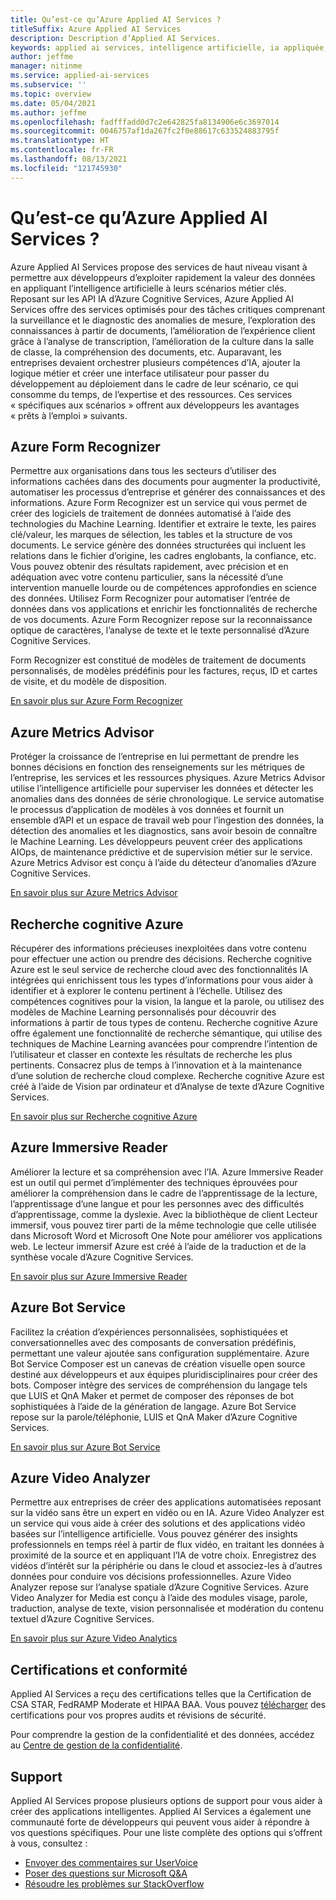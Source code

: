 ```yaml
---
title: Qu’est-ce qu’Azure Applied AI Services ?
titleSuffix: Azure Applied AI Services
description: Description d’Applied AI Services.
keywords: applied ai services, intelligence artificielle, ia appliquée, services d’ia, recherche cognitive, fonctionnalités ia appliquées
author: jeffme
manager: nitinme
ms.service: applied-ai-services
ms.subservice: ''
ms.topic: overview
ms.date: 05/04/2021
ms.author: jeffme
ms.openlocfilehash: fadfffadd0d7c2e642825fa8134906e6c3697014
ms.sourcegitcommit: 0046757af1da267fc2f0e88617c633524883795f
ms.translationtype: HT
ms.contentlocale: fr-FR
ms.lasthandoff: 08/13/2021
ms.locfileid: "121745930"
---
```

# <a name="what-are-azure-applied-ai-services"></a>Qu’est-ce qu’Azure Applied AI Services ?

Azure Applied AI Services propose des services de haut niveau visant à permettre aux développeurs d’exploiter rapidement la valeur des données en appliquant l’intelligence artificielle à leurs scénarios métier clés.  Reposant sur les API IA d’Azure Cognitive Services, Azure Applied AI Services offre des services optimisés pour des tâches critiques comprenant la surveillance et le diagnostic des anomalies de mesure, l’exploration des connaissances à partir de documents, l’amélioration de l’expérience client grâce à l’analyse de transcription, l’amélioration de la culture dans la salle de classe, la compréhension des documents, etc. Auparavant, les entreprises devaient orchestrer plusieurs compétences d’IA, ajouter la logique métier et créer une interface utilisateur pour passer du développement au déploiement dans le cadre de leur scénario, ce qui consomme du temps, de l’expertise et des ressources. Ces services « spécifiques aux scénarios » offrent aux développeurs les avantages « prêts à l’emploi » suivants.

## <a name="azure-form-recognizer"></a>Azure Form Recognizer

Permettre aux organisations dans tous les secteurs d’utiliser des informations cachées dans des documents pour augmenter la productivité, automatiser les processus d’entreprise et générer des connaissances et des informations.  Azure Form Recognizer est un service qui vous permet de créer des logiciels de traitement de données automatisé à l’aide des technologies du Machine Learning. Identifier et extraire le texte, les paires clé/valeur, les marques de sélection, les tables et la structure de vos documents. Le service génère des données structurées qui incluent les relations dans le fichier d’origine, les cadres englobants, la confiance, etc. Vous pouvez obtenir des résultats rapidement, avec précision et en adéquation avec votre contenu particulier, sans la nécessité d’une intervention manuelle lourde ou de compétences approfondies en science des données. Utilisez Form Recognizer pour automatiser l’entrée de données dans vos applications et enrichir les fonctionnalités de recherche de vos documents.  Azure Form Recognizer repose sur la reconnaissance optique de caractères, l’analyse de texte et le texte personnalisé d’Azure Cognitive Services.

Form Recognizer est constitué de modèles de traitement de documents personnalisés, de modèles prédéfinis pour les factures, reçus, ID et cartes de visite, et du modèle de disposition. 

[En savoir plus sur Azure Form Recognizer](../cognitive-services/form-recognizer/index.yml)

## <a name="azure-metrics-advisor"></a>Azure Metrics Advisor

Protéger la croissance de l’entreprise en lui permettant de prendre les bonnes décisions en fonction des renseignements sur les métriques de l’entreprise, les services et les ressources physiques.  Azure Metrics Advisor utilise l’intelligence artificielle pour superviser les données et détecter les anomalies dans des données de série chronologique. Le service automatise le processus d’application de modèles à vos données et fournit un ensemble d’API et un espace de travail web pour l’ingestion des données, la détection des anomalies et les diagnostics, sans avoir besoin de connaître le Machine Learning. Les développeurs peuvent créer des applications AIOps, de maintenance prédictive et de supervision métier sur le service.  Azure Metrics Advisor est conçu à l’aide du détecteur d’anomalies d’Azure Cognitive Services.

[En savoir plus sur Azure Metrics Advisor](./metrics-advisor/index.yml)

## <a name="azure-cognitive-search"></a>Recherche cognitive Azure

Récupérer des informations précieuses inexploitées dans votre contenu pour effectuer une action ou prendre des décisions.  Recherche cognitive Azure est le seul service de recherche cloud avec des fonctionnalités IA intégrées qui enrichissent tous les types d’informations pour vous aider à identifier et à explorer le contenu pertinent à l’échelle. Utilisez des compétences cognitives pour la vision, la langue et la parole, ou utilisez des modèles de Machine Learning personnalisés pour découvrir des informations à partir de tous types de contenu. Recherche cognitive Azure offre également une fonctionnalité de recherche sémantique, qui utilise des techniques de Machine Learning avancées pour comprendre l’intention de l’utilisateur et classer en contexte les résultats de recherche les plus pertinents. Consacrez plus de temps à l’innovation et à la maintenance d’une solution de recherche cloud complexe.  Recherche cognitive Azure est créé à l’aide de Vision par ordinateur et d’Analyse de texte d’Azure Cognitive Services.

[En savoir plus sur Recherche cognitive Azure](../search/index.yml)

## <a name="azure-immersive-reader"></a>Azure Immersive Reader

Améliorer la lecture et sa compréhension avec l’IA. Azure Immersive Reader est un outil qui permet d’implémenter des techniques éprouvées pour améliorer la compréhension dans le cadre de l’apprentissage de la lecture, l’apprentissage d’une langue et pour les personnes avec des difficultés d’apprentissage, comme la dyslexie. Avec la bibliothèque de client Lecteur immersif, vous pouvez tirer parti de la même technologie que celle utilisée dans Microsoft Word et Microsoft One Note pour améliorer vos applications web. Le lecteur immersif Azure est créé à l’aide de la traduction et de la synthèse vocale d’Azure Cognitive Services.

[En savoir plus sur Azure Immersive Reader](./immersive-reader/index.yml)

## <a name="azure-bot-service"></a>Azure Bot Service

Facilitez la création d’expériences personnalisées, sophistiquées et conversationnelles avec des composants de conversation prédéfinis, permettant une valeur ajoutée sans configuration supplémentaire.  Azure Bot Service Composer est un canevas de création visuelle open source destiné aux développeurs et aux équipes pluridisciplinaires pour créer des bots. Composer intègre des services de compréhension du langage tels que LUIS et QnA Maker et permet de composer des réponses de bot sophistiquées à l’aide de la génération de langage. Azure Bot Service repose sur la parole/téléphonie, LUIS et QnA Maker d’Azure Cognitive Services.

[En savoir plus sur Azure Bot Service](/composer/)

## <a name="azure-video-analyzer"></a>Azure Video Analyzer 

Permettre aux entreprises de créer des applications automatisées reposant sur la vidéo sans être un expert en vidéo ou en IA.  Azure Video Analyzer est un service qui vous aide à créer des solutions et des applications vidéo basées sur l’intelligence artificielle. Vous pouvez générer des insights professionnels en temps réel à partir de flux vidéo, en traitant les données à proximité de la source et en appliquant l’IA de votre choix. Enregistrez des vidéos d’intérêt sur la périphérie ou dans le cloud et associez-les à d’autres données pour conduire vos décisions professionnelles.  Azure Video Analyzer repose sur l’analyse spatiale d’Azure Cognitive Services.  Azure Video Analyzer for Media est conçu à l’aide des modules visage, parole, traduction, analyse de texte, vision personnalisée et modération du contenu textuel d’Azure Cognitive Services.  

[En savoir plus sur Azure Video Analytics](../azure-video-analyzer/index.yml)

## <a name="certifications-and-compliance"></a>Certifications et conformité

Applied AI Services a reçu des certifications telles que la Certification de CSA STAR, FedRAMP Moderate et HIPAA BAA. Vous pouvez [télécharger](/samples/browse/?redirectedfrom=TechNet-Gallery "télécharger") des certifications pour vos propres audits et révisions de sécurité.

Pour comprendre la gestion de la confidentialité et des données, accédez au [Centre de gestion de la confidentialité](https://servicetrust.microsoft.com/ "Centre de gestion de la confidentialité").

## <a name="support"></a>Support

Applied AI Services propose plusieurs options de support pour vous aider à créer des applications intelligentes. Applied AI Services a également une communauté forte de développeurs qui peuvent vous aider à répondre à vos questions spécifiques. Pour une liste complète des options qui s’offrent à vous, consultez :

- [Envoyer des commentaires sur UserVoice](https://aka.ms/AppliedAIUserVoice)
- [Poser des questions sur Microsoft Q&A](/answers/topics/azure-applied-ai-services.html)
- [Résoudre les problèmes sur StackOverflow](https://aka.ms/AppliedAIStackOverflow)